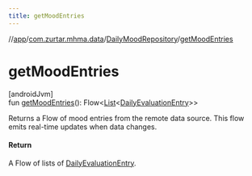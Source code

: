 ```yaml
---
title: getMoodEntries
---
```

//[app](../../../index.html)/[com.zurtar.mhma.data](../index.html)/[DailyMoodRepository](index.html)/[getMoodEntries](get-mood-entries.html)



# getMoodEntries



[androidJvm]\
fun [getMoodEntries](get-mood-entries.html)(): Flow&lt;[List](https://kotlinlang.org/api/core/kotlin-stdlib/kotlin.collections/-list/index.html)&lt;[DailyEvaluationEntry](../-daily-evaluation-entry/index.html)&gt;&gt;



Returns a Flow of mood entries from the remote data source. This flow emits real-time updates when data changes.



#### Return



A Flow of lists of [DailyEvaluationEntry](../-daily-evaluation-entry/index.html).



